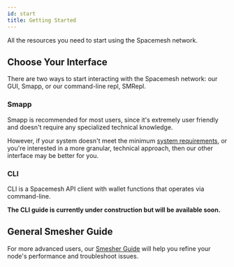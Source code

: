 ```yaml
---
id: start
title: Getting Started
---
```


All the resources you need to start using the Spacemesh network.

## Choose Your Interface

There are two ways to start interacting with the Spacemesh network: our GUI, Smapp, or our command-line repl, SMRepl.

### Smapp

Smapp is recommended for most users, since it's extremely user friendly and doesn't require any specialized technical knowledge.

However, if your system doesn't meet the minimum [system requirements](start/smapp/requirements), or you're interested in a more granular, technical approach, then our other interface may be better for you.

### CLI

CLI is a Spacemesh API client with wallet functions that operates via command-line.

**The CLI  guide is currently under construction but will be available soon.**

## General Smesher Guide

For more advanced users, our [Smesher Guide](start/smesher) will help you refine your node's performance and troubleshoot issues.
